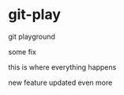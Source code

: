 git-play
========

git playground

some fix

this is where everything happens

new feature updated even more

